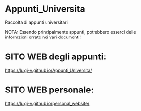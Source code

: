 # Appunti_Universita
Raccolta di appunti universitari

NOTA: Essendo principalmente appunti, potrebbero esserci delle informzioni errate nei vari documenti!

# SITO WEB degli appunti:
https://luigi-v.github.io/Appunti_Universita/

# SITO WEB personale:
https://luigi-v.github.io/personal_website/
